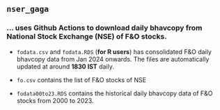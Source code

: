 ## `nser_gaga` 

### ... uses **Github Actions** to download daily bhavcopy from **National Stock Exchange (NSE)** of F&O stocks. 

* `fodata.csv` and `fodata.RDS` (**for R users**) has consolidated F&O daily bhavcopy data from Jan 2024 onwards. The files are automatically updated at around **1830 IST** daily. 

* `fo.csv` contains the list of F&O stocks of NSE

* `fodata00to23.RDS` contains the historical daily bhavcopy data of F&O stocks from 2000 to 2023.


